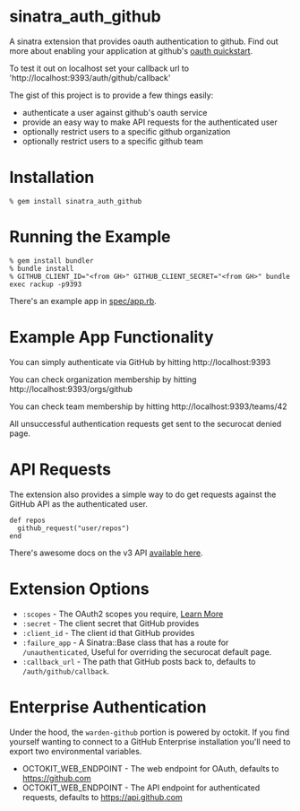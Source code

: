 sinatra_auth_github
===================

A sinatra extension that provides oauth authentication to github.  Find out more about enabling your application at github's [oauth quickstart](http://gist.github.com/419219).

To test it out on localhost set your callback url to 'http://localhost:9393/auth/github/callback'

The gist of this project is to provide a few things easily:

* authenticate a user against github's oauth service
* provide an easy way to make API requests for the authenticated user
* optionally restrict users to a specific github organization
* optionally restrict users to a specific github team

Installation
============

    % gem install sinatra_auth_github

Running the Example
===================
    % gem install bundler
    % bundle install
    % GITHUB_CLIENT_ID="<from GH>" GITHUB_CLIENT_SECRET="<from GH>" bundle exec rackup -p9393

There's an example app in [spec/app.rb](/spec/app.rb).

Example App Functionality
=========================

You can simply authenticate via GitHub by hitting http://localhost:9393

You can check organization membership by hitting http://localhost:9393/orgs/github

You can check team membership by hitting http://localhost:9393/teams/42

All unsuccessful authentication requests get sent to the securocat denied page.

API Requests
============

The extension also provides a simple way to do get requests against the
GitHub API as the authenticated user.

    def repos
      github_request("user/repos")
    end

There's awesome docs on the v3 API [available here](http://developer.github.com/v3/).

Extension Options
=================

* `:scopes`       - The OAuth2 scopes you require, [Learn More](http://gist.github.com/419219)
* `:secret`       - The client secret that GitHub provides
* `:client_id`    - The client id that GitHub provides
* `:failure_app`  - A Sinatra::Base class that has a route for `/unauthenticated`, Useful for overriding the securocat default page.
* `:callback_url` - The path that GitHub posts back to, defaults to `/auth/github/callback`.

Enterprise Authentication
=========================

Under the hood, the `warden-github` portion is powered by octokit.  If you find yourself wanting to connect to a GitHub Enterprise installation you'll need to export two environmental variables.

* OCTOKIT_WEB_ENDPOINT - The web endpoint for OAuth, defaults to https://github.com
* OCTOKIT_WEB_ENDPOINT - The API endpoint for authenticated requests, defaults to https://api.github.com
